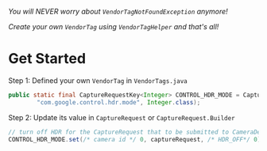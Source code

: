 _You will NEVER worry about `VendorTagNotFoundException` anymore!_

_Create your own `VendorTag` using `VendorTagHelper` and that's all!_


# Get Started

Step 1: Defined your own `VendorTag` in `VendorTags.java`

```java
public static final CaptureRequestKey<Integer> CONTROL_HDR_MODE = CaptureRequestKey.create(
        "com.google.control.hdr.mode", Integer.class);
```

Step 2: Update its value in `CaptureRequest` or `CaptureRequest.Builder`

```java
// turn off HDR for the CaptureRequest that to be submitted to CameraDevice 0
CONTROL_HDR_MODE.set(/* camera id */ 0, captureRequest, /* HDR_OFF*/ 0);
```
